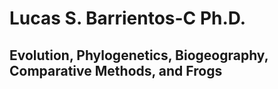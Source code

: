 # <h1> Lucas S. Barrientos-C Ph.D.
## <h2> Evolution, Phylogenetics, Biogeography, Comparative Methods, and Frogs
